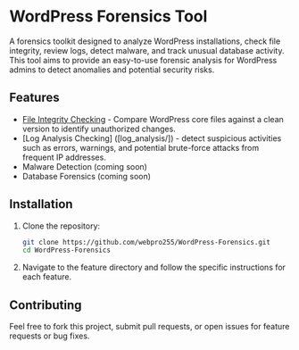 # WordPress Forensics Tool

A forensics toolkit designed to analyze WordPress installations, check file integrity, review logs, detect malware, and track unusual database activity. This tool aims to provide an easy-to-use forensic analysis for WordPress admins to detect anomalies and potential security risks.

## Features

- [File Integrity Checking](file_integrity/) - Compare WordPress core files against a clean version to identify unauthorized changes.
- [Log Analysis Checking] ([log_analysis/]) - detect suspicious activities such as errors, warnings, and potential brute-force attacks from frequent IP addresses.
- Malware Detection (coming soon)
- Database Forensics (coming soon)

## Installation

1. Clone the repository:
   ```bash
   git clone https://github.com/webpro255/WordPress-Forensics.git
   cd WordPress-Forensics
2. Navigate to the feature directory and follow the specific instructions for each feature.

## Contributing
Feel free to fork this project, submit pull requests, or open issues for feature requests or bug fixes.
